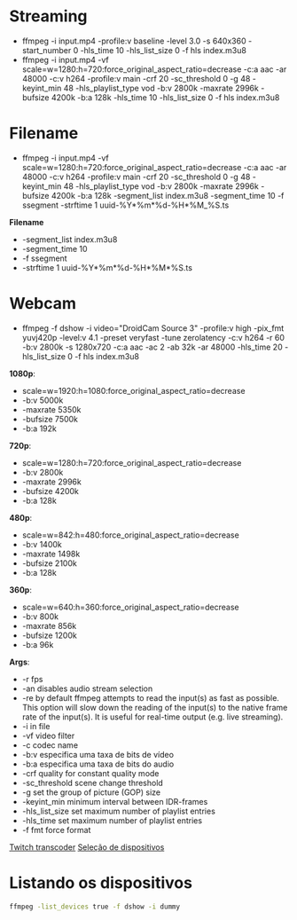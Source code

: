 # Streaming

- ffmpeg -i input.mp4 -profile:v baseline -level 3.0 -s 640x360 -start_number 0 -hls_time 10 -hls_list_size 0 -f hls index.m3u8
- ffmpeg -i input.mp4 -vf scale=w=1280:h=720:force_original_aspect_ratio=decrease -c:a aac -ar 48000 -c:v h264 -profile:v main -crf 20 -sc_threshold 0 -g 48 -keyint_min 48 -hls_playlist_type vod -b:v 2800k -maxrate 2996k -bufsize 4200k -b:a 128k -hls_time 10 -hls_list_size 0 -f hls index.m3u8

# Filename

- ffmpeg -i input.mp4 -vf scale=w=1280:h=720:force_original_aspect_ratio=decrease -c:a aac -ar 48000 -c:v h264 -profile:v main -crf 20 -sc_threshold 0 -g 48 -keyint_min 48 -hls_playlist_type vod -b:v 2800k -maxrate 2996k -bufsize 4200k -b:a 128k -segment_list index.m3u8 -segment_time 10 -f ssegment -strftime 1 uuid-%Y*%m*%d-%H\*%M\_%S.ts

**Filename**

- -segment_list index.m3u8
- -segment_time 10
- -f ssegment
- -strftime 1 uuid-%Y*%m*%d-%H*%M*%S.ts

# Webcam

- ffmpeg -f dshow -i video="DroidCam Source 3" -profile:v high -pix_fmt yuvj420p -level:v 4.1 -preset veryfast -tune zerolatency -c:v h264 -r 60 -b:v 2800k -s 1280x720 -c:a aac -ac 2 -ab 32k -ar 48000 -hls_time 20 -hls_list_size 0 -f hls index.m3u8

**1080p**:

- scale=w=1920:h=1080:force_original_aspect_ratio=decrease
- -b:v 5000k
- -maxrate 5350k
- -bufsize 7500k
- -b:a 192k

**720p**:

- scale=w=1280:h=720:force_original_aspect_ratio=decrease
- -b:v 2800k
- -maxrate 2996k
- -bufsize 4200k
- -b:a 128k

**480p**:

- scale=w=842:h=480:force_original_aspect_ratio=decrease
- -b:v 1400k
- -maxrate 1498k
- -bufsize 2100k
- -b:a 128k

**360p**:

- scale=w=640:h=360:force_original_aspect_ratio=decrease
- -b:v 800k
- -maxrate 856k
- -bufsize 1200k
- -b:a 96k

**Args**:

- -r fps
- -an disables audio stream selection
- -re by default ffmpeg attempts to read the input(s) as fast as possible. This option will slow down the reading of the input(s) to the native frame rate of the input(s). It is useful for real-time output (e.g. live streaming).
- -i in file
- -vf video filter
- -c codec name
- -b:v especifica uma taxa de bits de vídeo
- -b:a especifica uma taxa de bits do audio
- -crf quality for constant quality mode
- -sc_threshold scene change threshold
- -g set the group of picture (GOP) size
- -keyint_min minimum interval between IDR-frames
- -hls_list_size set maximum number of playlist entries
- -hls_time set maximum number of playlist entries
- -f fmt force format

[Twitch transcoder](https://blog.twitch.tv/live-video-transmuxing-transcoding-ffmpeg-vs-twitchtranscoder-part-i-489c1c125f28)
[Seleção de dispositivos](http://4youngpadawans.com/stream-camera-video-and-audio-with-ffmpeg/)

# Listando os dispositivos

```bash
ffmpeg -list_devices true -f dshow -i dummy
```

